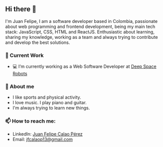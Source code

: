 ## Hi there 👋

I'm Juan Felipe, I am a software developer based in Colombia, passionate about web programming and frontend development, being my main tech stack: JavaScript, CSS, HTML and ReactJS. Enthusiastic about learning, sharing my knowledge, working as a team and always trying to contribute and develop the best solutions.
### 🔭 Current Work
- 💻 I’m currently working as a Web Software Developer at [Deep Space Robots](https://deepspacerobots.com)

### 🎹 About me
- I like sports and physical activity.
- I love music. I play piano and guitar.
- I'm always trying to learn new things.

### 📫 How to reach me: 
  - LinkedIn: [Juan Felipe Calao Pérez](https://www.linkedin.com/in/juan-felipe-calao-p%C3%A9rez-3077811aa/)
  - Email: [jfcalaop13@gmail.com](mailto:jfcalaop13@gmail.com)
